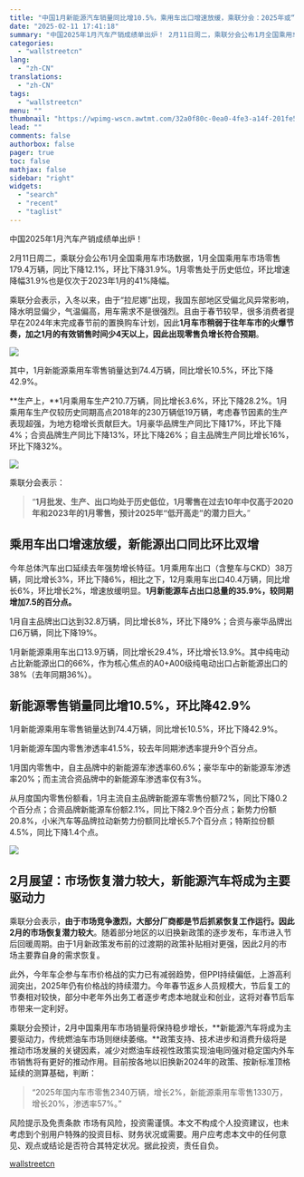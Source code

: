 ```yaml
---
title: "中国1月新能源汽车销量同比增10.5%，乘用车出口增速放缓，乘联分会：2025年或“低开高走”"
date: "2025-02-11 17:41:18"
summary: "中国2025年1月汽车产销成绩单出炉！ 2月11日周二，乘联分会公布1月全国乘用车市场数据，1月全国..."
categories:
  - "wallstreetcn"
lang:
  - "zh-CN"
translations:
  - "zh-CN"
tags:
  - "wallstreetcn"
menu: ""
thumbnail: "https://wpimg-wscn.awtmt.com/32a0f80c-0ea0-4fe3-a14f-201fe5680b2b.jpeg"
lead: ""
comments: false
authorbox: false
pager: true
toc: false
mathjax: false
sidebar: "right"
widgets:
  - "search"
  - "recent"
  - "taglist"
---
```


中国2025年1月汽车产销成绩单出炉！

2月11日周二，乘联分会公布1月全国乘用车市场数据，1月全国乘用车市场零售179.4万辆，同比下降12.1%，环比下降31.9%。1月零售处于历史低位，环比增速降幅31.9%也是仅次于2023年1月的41%降幅。

乘联分会表示，入冬以来，由于“拉尼娜”出现，我国东部地区受偏北风异常影响，降水明显偏少，气温偏高，用车需求不是很强烈。且由于春节较早，很多消费者提早在2024年末完成春节前的置换购车计划，因此**1月车市稍弱于往年车市的火爆节奏，加之1月的有效销售时间少4天以上，因此出现零售负增长符合预期**。

![](https://wpimg-wscn.awtmt.com/87056c59-24ef-4677-b6c1-86fa1cfccfaa.jpeg)

其中，1月新能源乘用车零售销量达到74.4万辆，同比增长10.5%，环比下降42.9%。

**生产上，**1月乘用车生产210.7万辆，同比增长3.6%，环比下降28.2%。1月乘用车生产仅较历史同期高点2018年的230万辆低19万辆，考虑春节因素的生产表现超强，为地方稳增长贡献巨大。1月豪华品牌生产同比下降17%，环比下降4%；合资品牌生产同比下降13%，环比下降26%；自主品牌生产同比增长16%，环比下降32%。

![](https://wpimg-wscn.awtmt.com/b5a17f1d-dcc7-4afe-ba5d-531c6fa649c6.jpeg)

乘联分会表示：

> “**1月批发、生产、出口均处于历史低位，1月零售在过去10年中仅高于2020年和2023年的1月零售，预计2025年“低开高走”的潜力巨大。**”

乘用车出口增速放缓，**新能源出口同比环比双增**
-------------------------

今年总体汽车出口延续去年强势增长特征。1月乘用车出口（含整车与CKD）38万辆，同比增长3%，环比下降6%，相比之下，12月乘用车出口40.4万辆，同比增长6%，环比增长2%，增速放缓明显。**1月新能源车占出口总量的35.9%，较同期增加7.5的百分点。**

1月自主品牌出口达到32.8万辆，同比增长8%，环比下降9%；合资与豪华品牌出口6万辆，同比下降19%。

1月新能源乘用车出口13.9万辆，同比增长29.4%，环比增长13.9%。其中纯电动占比新能源出口的66%，作为核心焦点的A0+A00级纯电动出口占新能源出口的38%（去年同期36%）。

**新能源零售销量同比增**10.5%，**环比降**42.9%
--------------------------------

1月新能源乘用车零售销量达到74.4万辆，同比增长10.5%，环比下降42.9%。

1月新能源车国内零售渗透率41.5%，较去年同期渗透率提升9个百分点。

1月国内零售中，自主品牌中的新能源车渗透率60.6%；豪华车中的新能源车渗透率20%；而主流合资品牌中的新能源车渗透率仅有3%。

从月度国内零售份额看，1月主流自主品牌新能源车零售份额72%，同比下降0.2个百分点；合资品牌新能源车份额2.1%，同比下降2.9个百分点；新势力份额20.8%，小米汽车等品牌拉动新势力份额同比增长5.7个百分点；特斯拉份额4.5%，同比下降1.4个点。

![](https://wpimg-wscn.awtmt.com/0a91e653-b881-4e4c-8c23-096666cafa3e.jpeg)

2月展望：市场恢复潜力较大，新能源汽车将成为主要驱动力
---------------------------

乘联分会表示，**由于市场竞争激烈，大部分厂商都是节后抓紧恢复工作运行。因此2月的市场恢复潜力较大**。随着部分地区的以旧换新政策的逐步发布，车市进入节后回暖周期。由于1月新政策发布前的过渡期的政策补贴相对更强，因此2月的市场主要靠自身的需求恢复。

此外，今年车企参与车市价格战的实力已有减弱趋势，但PPI持续偏低，上游高利润突出，2025年仍有价格战的持续潜力。今年春节返乡人员规模大，节后复工的节奏相对较快，部分中老年外出务工者逐步考虑本地就业和创业，这将对春节后车市带来一定利好。

乘联分会预计，2月中国乘用车市场销量将保持稳步增长，**新能源汽车将成为主要驱动力，传统燃油车市场则继续萎缩。**政策支持、技术进步和消费升级将是推动市场发展的关键因素，减少对燃油车歧视性政策实现油电同强对稳定国内外车市销售将有更好的推动作用。目前按各地以旧换新2024年的政策、按新标准顶格延续的测算基础，判断：

> “2025年国内车市零售2340万辆，增长2%，新能源乘用车零售1330万，增长20%，渗透率57%。”

风险提示及免责条款
市场有风险，投资需谨慎。本文不构成个人投资建议，也未考虑到个别用户特殊的投资目标、财务状况或需要。用户应考虑本文中的任何意见、观点或结论是否符合其特定状况。据此投资，责任自负。

[wallstreetcn](https://wallstreetcn.com/articles/3740839)
